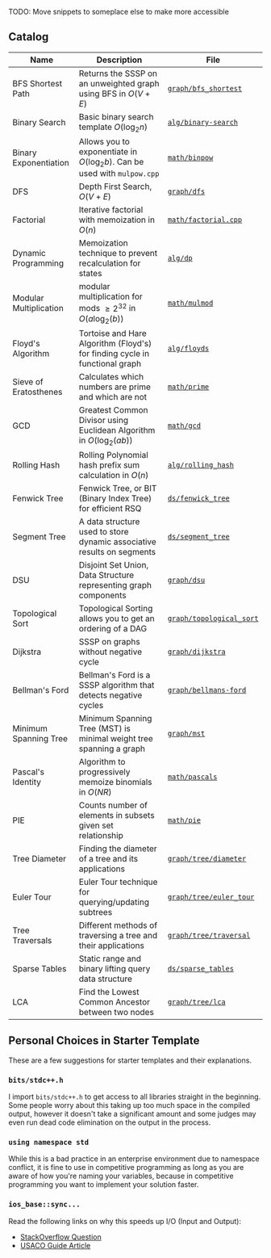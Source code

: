 TODO: Move snippets to someplace else to make more accessible

## Catalog

| Name                   | Description                                                                 | File                                                 |
| ---------------------- | --------------------------------------------------------------------------- | ---------------------------------------------------- |
| BFS Shortest Path      | Returns the SSSP on an unweighted graph using BFS in $O(V+E)$               | [`graph/bfs_shortest`](./graph/bfs_shortest)         |
| Binary Search          | Basic binary search template $O(\log_2{n})$                                 | [`alg/binary-search`](./alg/binary-search)           |
| Binary Exponentiation  | Allows you to exponentiate in $O(\log_2{b})$. Can be used with `mulpow.cpp` | [`math/binpow`](./math/binpow)                       |
| DFS                    | Depth First Search, $O(V+E)$                                                | [`graph/dfs`](./graph/dfs)                           |
| Factorial              | Iterative factorial with memoization in $O(n)$                              | [`math/factorial.cpp`](./math/factorial)             |
| Dynamic Programming    | Memoization technique to prevent recalculation for states                   | [`alg/dp`](./alg/dp/)                                |
| Modular Multiplication | modular multiplication for mods $\ge2^{32}$ in $O(a\log_2(b))$              | [`math/mulmod`](./math/mulmod)                       |
| Floyd's Algorithm      | Tortoise and Hare Algorithm (Floyd's) for finding cycle in functional graph | [`alg/floyds`](./alg/floyds)                         |
| Sieve of Eratosthenes  | Calculates which numbers are prime and which are not                        | [`math/prime`](./math/prime)                         |
| GCD                    | Greatest Common Divisor using Euclidean Algorithm in $O(\log_2(ab))$        | [`math/gcd`](./math/gcd)                             |
| Rolling Hash           | Rolling Polynomial hash prefix sum calculation in $O(n)$                    | [`alg/rolling_hash`](./alg/rolling_hash)             |
| Fenwick Tree           | Fenwick Tree, or BIT (Binary Index Tree) for efficient RSQ                  | [`ds/fenwick_tree`](./ds/fenwick_tree)               |
| Segment Tree           | A data structure used to store dynamic associative results on segments      | [`ds/segment_tree`](./ds/segment_tree)               |
| DSU                    | Disjoint Set Union, Data Structure representing graph components            | [`graph/dsu`](./graph/dsu)                           |
| Topological Sort       | Topological Sorting allows you to get an ordering of a DAG                  | [`graph/topological_sort`](./graph/topological_sort) |
| Dijkstra               | SSSP on graphs without negative cycle                                       | [`graph/dijkstra`](./graph/dijkstra)                 |
| Bellman's Ford         | Bellman's Ford is a SSSP algorithm that detects negative cycles             | [`graph/bellmans-ford`](./graph/bellmans-ford)       |
| Minimum Spanning Tree  | Minimum Spanning Tree (MST) is minimal weight tree spanning a graph         | [`graph/mst`](./graph/mst)                           |
| Pascal's Identity      | Algorithm to progressively memoize binomials in $O(NR)$                     | [`math/pascals`](./math/pascals)                     |
| PIE                    | Counts number of elements in subsets given set relationship                 | [`math/pie`](./math/pie)                             |
| Tree Diameter          | Finding the diameter of a tree and its applications                         | [`graph/tree/diameter`](./graph/tree/diameter)       |
| Euler Tour             | Euler Tour technique for querying/updating subtrees                         | [`graph/tree/euler_tour`](./graph/tree/euler_tour)   |
| Tree Traversals        | Different methods of traversing a tree and their applications               | [`graph/tree/traversal`](./graph/tree/traversal)     |
| Sparse Tables          | Static range and binary lifting query data structure                        | [`ds/sparse_tables`](./ds/sparse_tables)             |
| LCA                    | Find the Lowest Common Ancestor between two nodes                           | [`graph/tree/lca`](./graph/tree/lca)                 |

## Personal Choices in Starter Template

These are a few suggestions for starter templates and their explanations.

### `bits/stdc++.h`

I import `bits/stdc++.h` to get access to all libraries straight in the beginning.
Some people worry about this taking up too much space in the compiled output,
however it doesn't take a significant amount and some judges may even run dead
code elimination on the output in the process.

### `using namespace std`

While this is a bad practice in an enterprise environment due to namespace conflict,
it is fine to use in competitive programming as long as you are aware of how you're
naming your variables, because in competitive programming you want to implement your
solution faster.

### `ios_base::sync...`

Read the following links on why this speeds up I/O (Input and Output):

- [StackOverflow Question](https://stackoverflow.com/questions/31162367/significance-of-ios-basesync-with-stdiofalse-cin-tienull)
- [USACO Guide Article](https://usaco.guide/general/fast-io?lang=cpp#iossync_with_stdiofalse)
